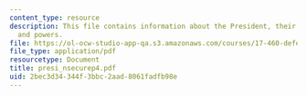```yaml
---
content_type: resource
description: This file contains information about the President, their national security
  and powers.
file: https://ol-ocw-studio-app-qa.s3.amazonaws.com/courses/17-460-defense-politics-spring-2006/2bec3d34344f3bbc2aad8061fadfb98e_presi_nsecurep4.pdf
file_type: application/pdf
resourcetype: Document
title: presi_nsecurep4.pdf
uid: 2bec3d34-344f-3bbc-2aad-8061fadfb98e
---
```

